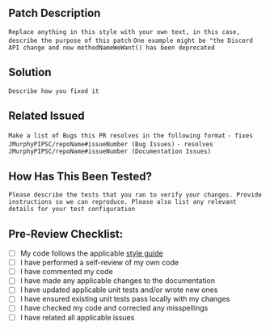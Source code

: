 ## Patch Description
`Replace anything in this style with your own text, in this case, describe the purpose of this patch`
`One example might be "the Discord API change and now methodNameWeWant() has been deprecated`

## Solution
`Describe how you fixed it`

## Related Issued
`Make a list of Bugs this PR resolves in the following format`
`- fixes JMurphyPIPSC/repoName#issueNumber (Bug Issues)`
`- resolves JMurphyPIPSC/repoName#issueNumber (Documentation Issues)`

## How Has This Been Tested?
`Please describe the tests that you ran to verify your changes. Provide instructions so we can reproduce. Please also list any relevant details for your test configuration`

## Pre-Review Checklist:
- [ ] My code follows the applicable [style guide][styleLink]
- [ ] I have performed a self-review of my own code
- [ ] I have commented my code
- [ ] I have made any applicable changes to the documentation
- [ ] I have updated applicable unit tests and/or wrote new ones
- [ ] I have ensured existing unit tests pass locally with my changes
- [ ] I have checked my code and corrected any misspellings
- [ ] I have related all applicable issues

[styleLink]: https://www.github.com/JMurphyPIPSC/.github/docs/StyleGuide.md